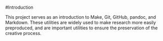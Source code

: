 #Introduction


This project serves as an introduction to Make, Git, GitHub, pandoc, and Markdown.
These utilities are widely used to make research more easily preproduced,
and are important utilities to ensure the preservation of the creative process.

